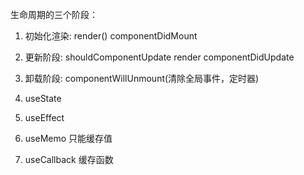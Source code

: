 生命周期的三个阶段：
1. 初始化渲染: render() componentDidMount
2. 更新阶段: shouldComponentUpdate render              componentDidUpdate
3. 卸载阶段: componentWillUnmount(清除全局事件，定时器)

1. useState
2. useEffect
3. useMemo 只能缓存值
4. useCallback 缓存函数